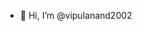 - 👋 Hi, I’m @vipulanand2002

<!---
vipulanand2002/vipulanand2002 is a ✨ special ✨ repository because its `README.md` (this file) appears on your GitHub profile.
You can click the Preview link to take a look at your changes.
--->
